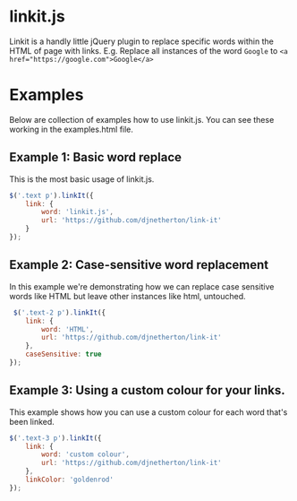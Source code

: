 # linkit.js
Linkit is a handly little jQuery plugin to replace specific words within the HTML of page with links. E.g. Replace all instances of the word ```Google``` to ```<a href="https://google.com">Google</a>```

# Examples
Below are collection of examples how to use linkit.js. You can see these working in the examples.html file.

## Example 1: Basic word replace</h2>

This is the most basic usage of linkit.js.

```javascript
$('.text p').linkIt({
    link: {
        word: 'linkit.js',
        url: 'https://github.com/djnetherton/link-it'
    }
});
```

## Example 2: Case-sensitive word replacement

In this example we're demonstrating how we can replace case sensitive words like HTML but leave other instances like html, untouched.

```javascript
 $('.text-2 p').linkIt({
    link: {
        word: 'HTML',
        url: 'https://github.com/djnetherton/link-it'
    },
    caseSensitive: true
});
```

## Example 3: Using a custom colour for your links.

This example shows how you can use a custom colour for each word that's been linked.

```javascript
$('.text-3 p').linkIt({
    link: {
        word: 'custom colour',
        url: 'https://github.com/djnetherton/link-it'
    },
    linkColor: 'goldenrod'
});
```